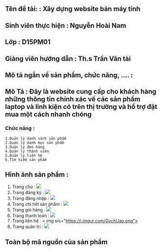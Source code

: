 ## Tên đề tài:  : Xây dựng website bán máy tính
## Sinh viên thực hiện : Nguyễn Hoài Nam
## Lớp : D15PM01
## Giảng viên hướng dẫn : Th.s Trần Văn tài
## Mô tả ngắn về sản phẩm, chức năng, …. :
## Mô Tả : Đây là website cung cấp cho khách hàng những thông tin chính xác về các sản phẩm laptop và linh kiện có trên thị trường và hổ trợ đặt mua một cách nhanh chóng
### Chức năng : 
```
1.Quản lý danh sách sản phẩm
2.Quản lý danh mục sản phẩm
3.Quản lý đơn hàng
4.Quản lý thành viên
5.Quản lý liên hệ
6.Tìm kiếm sản phẩm
```
## Hình ảnh sản phẩm :
1. Trang chủ : <img src="https://i.imgur.com/XVM63s1.png">
2. Trang đăng ký : <img src="https://i.imgur.com/5PHlgcU.png">
3. Trang đăng nhập : <img src="https://i.imgur.com/NIwp6PG.png">
4. Trang chi tiết sản phẩm : <img src="https://i.imgur.com/ZkIahKM.png">
5. Trang giỏ hàng : <img src="https://i.imgur.com/9d9NA68.png">
6. Trang thanh toán : <img src="https://i.imgur.com/FLQeyla.png">
7. Trang liên hệ : < img src="https://i.imgur.com/GvchUao.png">
8. Trang quản trị : <img src="https://i.imgur.com/fwpE1Jg.png">
## Toàn bộ mã nguồn của sản phẩm